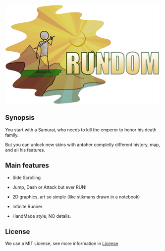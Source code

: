 ![alt text](/WikiResources/RundomBanner.png)

**Synopsis**
--------
You start with a Samurai, who needs to kill the emperor to honor his death family.

But you can unlock new skins with antoher completly different history, map, and all his features.

## Main features

* Side Scrolling 
* Jump, Dash or Attack but ever RUN!

* 2D graphics, art so simple (like stikmans drawn in a notebook)
* Infinite Runner 
* HandMade style, NO details.

## License
We use a MIT License, see more information in [License](https://github.com/RyuuSukeChan/ProjectDungeon/blob/master/LICENSE)
